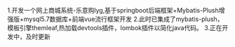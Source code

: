 1.开发一个网上商城系统-乐意购lyg,基于springboot后端框架+Mybatis-Plush增强版+mysql5.7数据库+前端vue流行框架开发
2.此时已集成了mybatis-plush，模板引擎themleaf,热加载devtools插件，lombok插件以简化java代码。
3.正在开发中，及时更新


